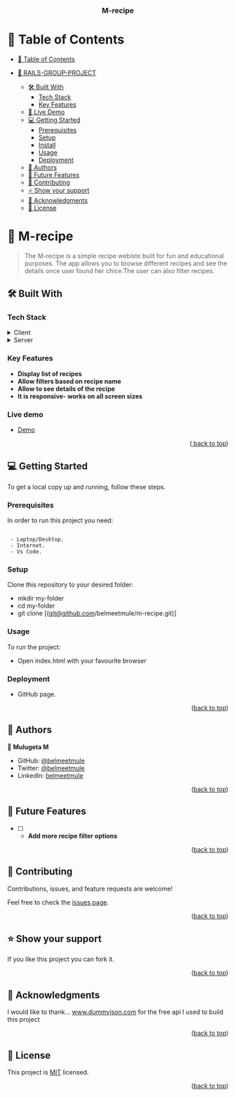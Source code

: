 <a name="readme-top"></a>

<div align="center">

  <h3><b>M-recipe</b></h3>

</div>

# 📗 Table of Contents

- [📗 Table of Contents](#-table-of-contents)

- [📖 RAILS-GROUP-PROJECT](#-rails-group-project-)
  - [🛠 Built With ](#-built-with-)
    - [Tech Stack ](#tech-stack-)
    - [Key Features ](#key-features-)
  - [🚀 Live Demo ](#-live-demo-)
  - [💻 Getting Started ](#-getting-started-)
    - [Prerequisites](#prerequisites)
    - [Setup](#setup)
    - [Install](#install)
    - [Usage](#usage)
    - [Deployment](#deployment)
  - [👥 Authors ](#-authors-)
  - [🔭 Future Features ](#-future-features-)
  - [🤝 Contributing ](#-contributing-)
  - [⭐️ Show your support ](#️-show-your-support-)
  - [🙏 Acknowledgments ](#-acknowledgments-)
  - [📝 License ](#-license-)


# 📖 M-recipe <a name="about-project"></a>

> The M-recipe is a simple recipe webiste built for fun and educational purposes. The app allows you to browse different recipes and see the details once user found her chice.The user can also filter recipes.

## 🛠 Built With <a name="built-with"></a>

### Tech Stack <a name="tech-stack"></a>


<details>
  <summary>Client</summary>
  <ul>
    <li>Vanella JS</li>
  </ul>
</details>

<details>
  <summary>Server</summary>
  <ul>
    <li>Uses the free API provided by <a href="www.dummyjson.com"> Dummy json </a> </li>
  </ul>
</details>

<!-- Features -->

### Key Features <a name="key-features"></a>

- **Display list of recipes**
- **Allow filters based on recipe name**
- **Allow to see details of the recipe**
- **It is responsive- works on all screen sizes**

### Live demo <a name="key-features"></a>
- [Demo](https://belmeetmule.github.io/m-recipe)
<p align="right">(<a href="#readme-top"> back to top</a>)</p>

## 💻 Getting Started <a name="getting-started"></a>


To get a local copy up and running, follow these steps.

### Prerequisites

In order to run this project you need:

```

 - Laptop/Desktop.
 - Internet.
 - Vs Code.

```

### Setup

Clone this repository to your desired folder:
 - mkdir my-folder
 - cd my-folder
 - git clone [(git@github.com/belmeetmule/m-recipe.git)]

### Usage

To run the project:
 
- Open index.html with your favourite browser

### Deployment

- GitHub page.

<p align="right">(<a href="#readme-top">back to top</a>)</p>

<!-- AUTHORS -->

## 👥 Authors <a name="author"></a>



👤 **Mulugeta M**

- GitHub: [@belmeetmule](https://github.com/belmeetmule)
- Twitter: [@belmeetmule](https://twitter.com/belmeetmule)
- LinkedIn: [belmeetmule](https://linkedin.com/in/belmeetmule)

<p align="right">(<a href="#readme-top">back to top</a>)</p>

<!-- FUTURE FEATURES -->

## 🔭 Future Features <a name="future-features"></a>

- [ ] - **Add more recipe filter options**

<p align="right">(<a href="#readme-top">back to top</a>)</p>

<!-- CONTRIBUTING -->

## 🤝 Contributing <a name="contributing"></a>

Contributions, issues, and feature requests are welcome!

Feel free to check the [issues page](https://github.com/belmeetmule/m-recipe/issues).

<p align="right">(<a href="#readme-top">back to top</a>)</p>

<!-- SUPPORT -->

## ⭐️ Show your support <a name="support"></a>

If you like this project you can fork it.

<p align="right">(<a href="#readme-top">back to top</a>)</p>

<!-- ACKNOWLEDGEMENTS -->

## 🙏 Acknowledgments <a name="acknowledgements"></a>

I would like to thank... <a href="https://dummyjson.com" title="planet icons"> www.dummyjson.com for the free api I used to build this project</a>
<p align="right">(<a href="#readme-top">back to top</a>)</p>


<!-- LICENSE -->

## 📝 License <a name="license"></a>

This project is [MIT](./LICENSE) licensed.

<p align="right">(<a href="#readme-top">back to top</a>)</p>
